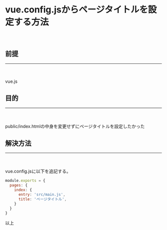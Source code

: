 # vue.config.jsからページタイトルを設定する方法
　

## 前提
***
　

vue.js

## 目的
***
　

public/index.htmlの中身を変更せずにページタイトルを設定したかった

## 解決方法
***
　

vue.config.jsに以下を追記する。

```javascript
module.exports = {
  pages: {
    index: {
      entry: 'src/main.js',
      title: 'ページタイトル',
    }
  }
}
```

以上
